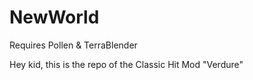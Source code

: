 # NewWorld

<p>Requires Pollen & TerraBlender</p>

Hey kid, this is the repo of the Classic Hit Mod "Verdure"
